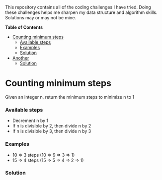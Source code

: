 This repository contains all of the coding challenges I have tried. Doing these challenges helps me sharpen my data structure and algorithm skills. Solutions may or may not be mine.

<!-- START doctoc generated TOC please keep comment here to allow auto update -->
<!-- DON'T EDIT THIS SECTION, INSTEAD RE-RUN doctoc TO UPDATE -->
**Table of Contents**

- [Counting minimum steps](#counting-minimum-steps)
    - [Available steps](#available-steps)
    - [Examples](#examples)
    - [Solution](#solution)
- [Another](#another)
  - [Solution](#solution-1)

<!-- END doctoc generated TOC please keep comment here to allow auto update -->


<!-- START Counting minimum steps -->
# Counting minimum steps
Given an integer n, return the minimum steps to minimize n to 1

### Available steps
- Decrement n by 1
- If n is divisible by 2, then divide n by 2
- If n is divisible by 3, then divide n by 3

### Examples
- 10 => 3 steps (10 => 9 => 3 => 1)
- 15 => 4 steps (15 => 5 => 4 => 2 => 1)

### Solution
<!-- END Counting minimum steps -->
